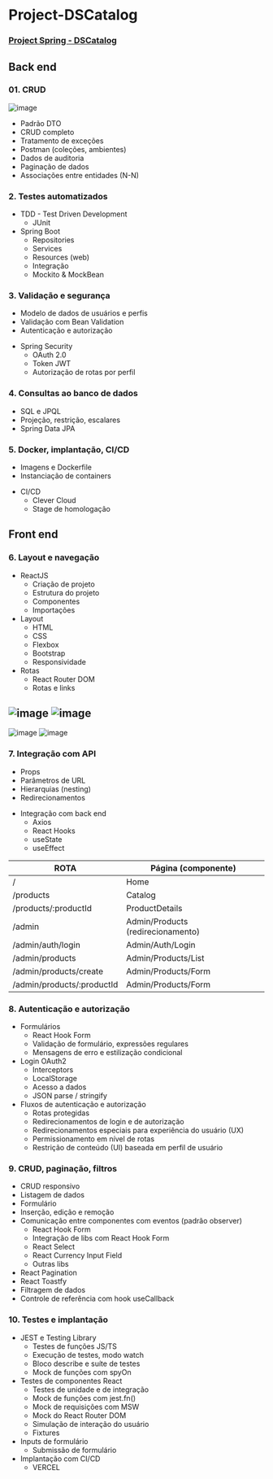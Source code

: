 # Project-DSCatalog



### [Project Spring - DSCatalog](http://https://project-ds-catalog.vercel.app)

 ## Back end


### 01. CRUD

![image](https://github.com/Kel2203/Project-DSCatalog/assets/78867830/49f028fc-0493-43a1-a35c-51f9fd6384ce)

 - Padrão DTO
 - CRUD completo
 - Tratamento de exceções
 - Postman (coleções, ambientes)
 - Dados de auditoria
 - Paginação de dados
 - Associações entre entidades (N-N)

### 2. Testes automatizados

 + TDD - Test Driven Development
   * JUnit
 + Spring Boot
   * Repositories
   * Services
   * Resources (web)
   *  Integração
   *   Mockito & MockBean


### 3. Validação e segurança
 - Modelo de dados de usuários e perfis
 - Validação com Bean Validation
 - Autenticação e autorização
+ Spring Security
    * OAuth 2.0
    * Token JWT
    * Autorização de rotas por perfil

### 4. Consultas ao banco de dados
 - SQL e JPQL
 - Projeção, restrição, escalares
 - Spring Data JPA

### 5. Docker, implantação, CI/CD
  - Imagens e Dockerfile
  - Instanciação de containers
 + CI/CD
   * Clever Cloud
   * Stage de homologação


   
  ## Front end
  
### 6. Layout e navegação
   + ReactJS
     * Criação de projeto
     * Estrutura do projeto
     * Componentes
     * Importações
   + Layout
     * HTML
     * CSS
     * Flexbox
     * Bootstrap
     * Responsividade
   + Rotas
     * React Router DOM
     * Rotas e links
   
   ![image](https://github.com/Kel2203/Project-DSCatalog/assets/78867830/e4a9a19c-1f97-4501-88bf-33fd40e36eb4)
   ![image](https://github.com/Kel2203/Project-DSCatalog/assets/78867830/4c8ae6c5-eff6-41bb-922d-426f32bd02a8)
   -----------------------
   ![image](https://github.com/Kel2203/Project-DSCatalog/assets/78867830/c3fdea14-5baa-43f5-a04d-3c1b810a105f)
   ![image](https://github.com/Kel2203/Project-DSCatalog/assets/78867830/f6bc86b7-7131-4140-a6c5-92546be8279c)

   ### 7. Integração com API
   - Props
   - Parâmetros de URL
   - Hierarquias (nesting)
   - Redirecionamentos
+ Integração com back end
  * Axios
  * React Hooks
  * useState
  * useEffect

| ROTA  | Página (componente)  |
| ------------ | ------------ |
| /  | Home  |
|  /products |  Catalog |
| /products/:productId  |  ProductDetails |
| /admin  |   Admin/Products (redirecionamento) |
|  /admin/auth/login |  Admin/Auth/Login |
|  /admin/products |  Admin/Products/List |
| /admin/products/create  |  Admin/Products/Form |
| /admin/products/:productId | Admin/Products/Form

 ### 8. Autenticação e autorização
   + Formulários
      * React Hook Form
      * Validação de formulário, expressões regulares
      * Mensagens de erro e estilização condicional
   + Login OAuth2
      * Interceptors
      * LocalStorage
      * Acesso a dados
      * JSON parse / stringify
   + Fluxos de autenticação e autorização
       * Rotas protegidas
       * Redirecionamentos de login e de autorização
       * Redirecionamentos especiais para experiência do usuário (UX)
       * Permissionamento em nível de rotas
       * Restrição de conteúdo (UI) baseada em perfil de usuário

### 9. CRUD, paginação, filtros
 - CRUD responsivo
 - Listagem de dados
 - Formulário
 - Inserção, edição e remoção
 - Comunicação entre componentes com eventos (padrão observer)
   + React Hook Form
    * Integração de libs com React Hook Form
    * React Select
    * React Currency Input Field
    * Outras libs
 - React Pagination
 - React Toastfy
 - Filtragem de dados
 - Controle de referência com hook useCallback

### 10. Testes e implantação
 + JEST e Testing Library
   * Testes de funções JS/TS
   * Execução de testes, modo watch
   * Bloco describe e suíte de testes
   * Mock de funções com spyOn
 + Testes de componentes React
   * Testes de unidade e de integração
   * Mock de funções com jest.fn()
   * Mock de requisições com MSW
   * Mock do React Router DOM
   * Simulação de interação do usuário
   * Fixtures
 + Inputs de formulário
   * Submissão de formulário
+ Implantação com CI/CD
  * VERCEL



